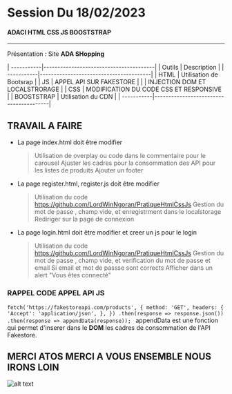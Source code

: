 # Session Du 18/02/2023
#### ADACI HTML CSS JS BOOSTSTRAP
---
Présentation : Site **ADA SHopping**

| -----------|----------------------------------------|
|   Outils   |          Description                   |
| -----------|----------------------------------------|
| HTML       |  Utilisation de Bootsrap               |
| JS         | APPEL API SUR FAKESTORE                |
|            | INJECTION DOM ET LOCALSTRORAGE         |
| CSS        | MODIFICATION DU CODE CSS ET RESPONSIVE |
| BOOSTSTRAP | Utilisation du CDN                     |
| -----------|----------------------------------------|

## TRAVAIL A FAIRE
- La page index.html doit être modifier 
    > Utilisation de overplay ou code dans le commentaire pour le carousel
    > Ajuster les cadres pour la consommation des API pour les listes de produits
    > Ajouter un footer

- La page register.html, register.js doit être modifier 
    > Utilisation du code https://github.com/LordWinNgoran/PratiqueHtmlCssJs
    > Gestion du mot de passe , champ vide, et enregistrment dans le localstorage
    > Rediriger sur la page de connexion

- La page login.html doit être modifier  et creer un js pour le login
    > Utilisation du code https://github.com/LordWinNgoran/PratiqueHtmlCssJs
    > Gestion du mot de passe , champ vide, et verification du mot de passe et email
    > Si email et mot de passse sont corrects Afficher dans un alert "Vous êtes connecté"

### RAPPEL CODE APPEL API JS
`fetch('https://fakestoreapi.com/products', {
        method: 'GET',
        headers: {
            'Accept': 'application/json',
        },
    })
    .then(response => response.json())
    .then(response =>
        appendData(response));
`
appendData est une fonction qui permet d'inserer dans le **DOM** les cadres de consommation de l'API Fakestore.

## MERCI ATOS MERCI A VOUS ENSEMBLE NOUS IRONS LOIN

![alt text]('assets/img/carousel-1.JPG')